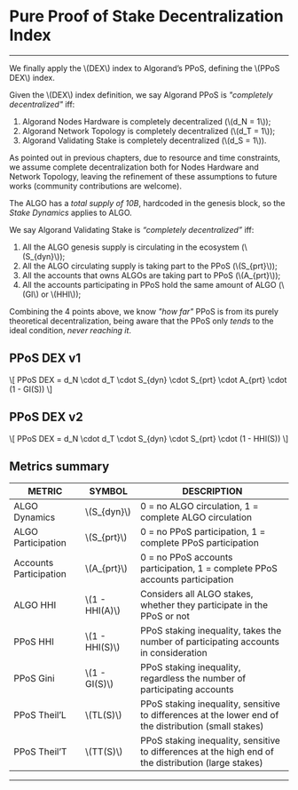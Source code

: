 # Pure Proof of Stake Decentralization Index

---

We finally apply the \\(DEX\\) index to Algorand’s PPoS, defining the
\\(PPoS DEX\\) index.

Given the \\(DEX\\) index definition, we say Algorand PPoS is _"completely_
_decentralized"_ iff:

1. Algorand Nodes Hardware is completely decentralized (\\(d_N = 1\\));
1. Algorand Network Topology is completely decentralized (\\(d_T = 1\\));
1. Algorand Validating Stake is completely decentralized (\\(d_S = 1\\)).

As pointed out in previous chapters, due to resource and time constraints, we
assume complete decentralization both for Nodes Hardware and Network Topology,
leaving the refinement of these assumptions to future works (community
contributions are welcome).

The ALGO has a _total supply of 10B_, hardcoded in the genesis block, so the
_Stake Dynamics_ applies to ALGO.

We say Algorand Validating Stake is _“completely decentralized”_ iff:

1. All the ALGO genesis supply is circulating in the ecosystem (\\(S_{dyn}\\));
1. All the ALGO circulating supply is taking part to the PPoS (\\(S_{prt}\\));
1. All the accounts that owns ALGOs are taking part to PPoS  (\\(A_{prt}\\));
1. All the accounts participating in PPoS hold the same amount of ALGO
(\\(GI\\) or \\(HHI\\));

Combining the 4 points above, we know _"how far"_ PPoS is from its purely
theoretical decentralization, being aware that the PPoS only _tends_ to the
ideal condition, _never reaching it_.

## PPoS DEX v1

\\[ PPoS DEX = d_N \cdot d_T \cdot S_{dyn} \cdot S_{prt} \cdot A_{prt} \cdot
(1 - GI(S)) \\]

## PPoS DEX v2

\\[ PPoS DEX = d_N \cdot d_T \cdot S_{dyn} \cdot S_{prt} \cdot (1 - HHI(S)) \\]

## Metrics summary

| METRIC                 | SYMBOL           | DESCRIPTION                                                                                           |
|------------------------|------------------|-------------------------------------------------------------------------------------------------------|
| ALGO Dynamics          | \\(S_{dyn}\\)    | 0 = no ALGO circulation, 1 = complete ALGO circulation                                                |
| ALGO Participation     | \\(S_{prt}\\)    | 0 = no PPoS participation, 1 = complete PPoS participation                                            |
| Accounts Participation | \\(A_{prt}\\)    | 0 = no PPoS accounts participation, 1 = complete PPoS accounts participation                          |
| ALGO HHI               | \\(1 - HHI(A)\\) | Considers all ALGO stakes, whether they participate in the PPoS or not                                |
| PPoS HHI               | \\(1 - HHI(S)\\) | PPoS staking inequality, takes the number of participating accounts in consideration                  |
| PPoS Gini              | \\(1 - GI(S)\\)  | PPoS staking inequality, regardless the number of participating accounts                              |
| PPoS Theil’L           | \\(TL(S)\\)      | PPoS staking inequality, sensitive to differences at the lower end of the distribution (small stakes) |
| PPoS Theil’T           | \\(TT(S)\\)      | PPoS staking inequality, sensitive to differences at the high end of the distribution (large stakes)  |

---
